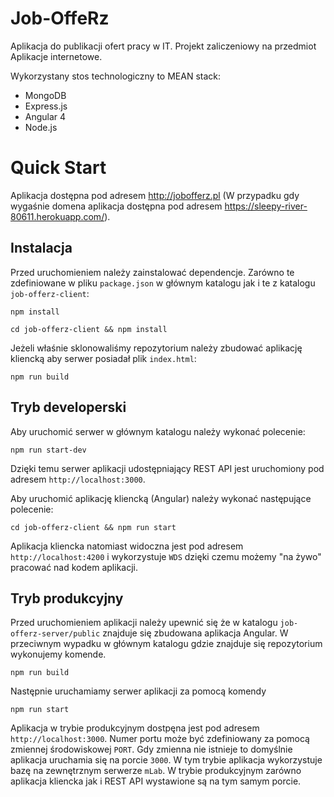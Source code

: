 Job-OffeRz
===
Aplikacja do publikacji ofert pracy w IT. Projekt zaliczeniowy na przedmiot Aplikacje internetowe.

Wykorzystany stos technologiczny to MEAN stack:
- MongoDB
- Express.js
- Angular 4
- Node.js

Quick Start
===
Aplikacja dostępna pod adresem http://jobofferz.pl (W przypadku gdy wygaśnie domena aplikacja dostępna pod adresem https://sleepy-river-80611.herokuapp.com/).

Instalacja
---
Przed uruchomieniem należy zainstalować dependencje. Zarówno te zdefiniowane w pliku `package.json` w głównym katalogu jak i te z katalogu `job-offerz-client`:
```
npm install
```

```
cd job-offerz-client && npm install
```

Jeżeli właśnie sklonowaliśmy repozytorium należy zbudować aplikację kliencką aby serwer posiadał plik `index.html`:
```
npm run build
```

Tryb developerski
---
Aby uruchomić serwer w głównym katalogu należy wykonać polecenie:
```
npm run start-dev
```

Dzięki temu serwer aplikacji udostępniający REST API jest uruchomiony pod adresem `http://localhost:3000`.

Aby uruchomić aplikację kliencką (Angular) należy wykonać następujące polecenie:
```
cd job-offerz-client && npm run start
```

Aplikacja kliencka natomiast widoczna jest pod adresem `http://localhost:4200` i wykorzystuje `WDS` dzięki czemu możemy "na żywo" pracować nad kodem aplikacji.

Tryb produkcyjny
---
Przed uruchomieniem aplikacji należy upewnić się że w katalogu `job-offerz-server/public` znajduje się zbudowana aplikacja Angular. W przeciwnym wypadku w głównym katalogu gdzie znajduje się repozytorium wykonujemy komende.
```
npm run build
```
Następnie uruchamiamy serwer aplikacji za pomocą komendy
```
npm run start
```
Aplikacja w trybie produkcyjnym dostpęna jest pod adresem `http://localhost:3000`. Numer portu może być zdefiniowany za pomocą zmiennej środowiskowej `PORT`. Gdy zmienna nie istnieje to domyślnie aplikacja uruchamia się na porcie `3000`. W tym trybie aplikacja wykorzystuje bazę na zewnętrznym serwerze `mLab`. W trybie produkcyjnym zarówno aplikacja kliencka jak i REST API wystawione są na tym samym porcie.
